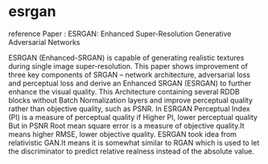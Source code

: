 # esrgan

reference Paper : ESRGAN: Enhanced Super-Resolution Generative Adversarial Networks


ESRGAN (Enhanced-SRGAN) is capable of generating realistic textures during single image super-resolution. This paper shows improvement of three key components of SRGAN –
network architecture, adversarial loss and perceptual loss and derive an Enhanced SRGAN
(ESRGAN) to further enhance the visual quality.
This Architecture containing several RDDB blocks without Batch Normalization layers and
improve perceptual quality rather than objective quality, such as PSNR.
In ESRGAN Perceptual Index (PI) is a measure of perceptual quality if Higher PI, lower
perceptual quality But in PSNR Root mean square error is a measure of objective quality.It
means higher RMSE, lower objective quality.
ESRGAN took idea from relativistic GAN.It means it is somewhat similar to RGAN which
is used to let the discriminator to predict relative realness instead of the absolute value.
